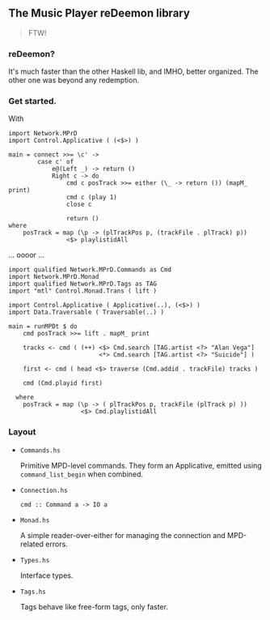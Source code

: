 
The Music Player reDeemon library
---------------------------------

> FTW!


### reDeemon? ###

It's much faster than the other Haskell lib, and IMHO, better organized.
The other one was beyond any redemption.


### Get started. ###

With

    import Network.MPrD
    import Control.Applicative ( (<$>) )

    main = connect >>= \c' ->
            case c' of
                e@(Left _) -> return ()
                Right c -> do
                    cmd c posTrack >>= either (\_ -> return ()) (mapM_ print)
                    cmd c (play 1)
                    close c

                    return ()
    where
        posTrack = map (\p -> (plTrackPos p, (trackFile . plTrack) p))
                    <$> playlistidAll


... oooor ...

    import qualified Network.MPrD.Commands as Cmd
    import Network.MPrD.Monad
    import qualified Network.MPrD.Tags as TAG
    import "mtl" Control.Monad.Trans ( lift )

    import Control.Applicative ( Applicative(..), (<$>) )
    import Data.Traversable ( Traversable(..) )

    main = runMPDt $ do
        cmd posTrack >>= lift . mapM_ print

        tracks <- cmd ( (++) <$> Cmd.search [TAG.artist <?> "Alan Vega"]
                             <*> Cmd.search [TAG.artist <?> "Suicide"] )

        first <- cmd ( head <$> traverse (Cmd.addid . trackFile) tracks )

        cmd (Cmd.playid first)

      where
        posTrack = map (\p -> ( plTrackPos p, trackFile (plTrack p) ))
                        <$> Cmd.playlistidAll


### Layout ###

* `Commands.hs`  

  Primitive MPD-level commands. They form an Applicative, emitted using `command_list_begin` when combined.

* `Connection.hs`  

      cmd :: Command a -> IO a

* `Monad.hs`  

  A simple reader-over-either for managing the connection and MPD-related errors.

* `Types.hs`  

  Interface types.

* `Tags.hs`  

  Tags behave like free-form tags, only faster.


